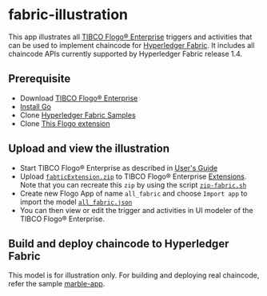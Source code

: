 # fabric-illustration
This app illustrates all [TIBCO Flogo® Enterprise](https://docs.tibco.com/products/tibco-flogo-enterprise-2-4-0) triggers and activities that can be used to implement chaincode for [Hyperledger Fabric](https://www.hyperledger.org/projects/fabric).  It includes all chaincode APIs currently supported by Hyperledger Fabric release 1.4.

## Prerequisite
- Download [TIBCO Flogo® Enterprise](https://edelivery.tibco.com/storefront/eval/tibco-flogo-enterprise/prod11810.html)
- [Install Go](https://golang.org/doc/install)
- Clone [Hyperledger Fabric Samples](https://github.com/hyperledger/fabric-samples)
- Clone [This Flogo extension](https://github.com/yxuco/flogo-enterprise-app)

## Upload and view the illustration
- Start TIBCO Flogo® Enterprise as described in [User's Guide](https://docs.tibco.com/pub/flogo/2.4.0/doc/pdf/TIB_flogo_2.4_users_guide.pdf?id=1)
- Upload [`fabticExtension.zip`](https://github.com/yxuco/flogo-enterprise-app/blob/master/fabricExtension.zip) to TIBCO Flogo® Enterprise [Extensions](http://localhost:8090/wistudio/extensions).  Note that you can recreate this `zip` by using the script [`zip-fabric.sh`](https://github.com/yxuco/flogo-enterprise-app/blob/master/zip-fabric.sh)
- Create new Flogo App of name `all_fabric` and choose `Import app` to import the model [`all_fabric.json`](https://github.com/yxuco/flogo-enterprise-app/blob/master/fabric-illustration/all_fabric.json)
- You can then view or edit the trigger and activities in UI modeler of the TIBCO Flogo® Enterprise.

## Build and deploy chaincode to Hyperledger Fabric

This model is for illustration only.  For building and deploying real chaincode, refer the sample [marble-app](https://github.com/yxuco/flogo-enterprise-app/tree/master/marble-app).
